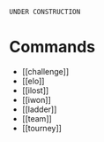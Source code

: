 `UNDER CONSTRUCTION`
# Commands
- [[challenge]]
- [[elo]]
- [[ilost]]
- [[iwon]]
- [[ladder]]
- [[team]]
- [[tourney]]